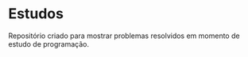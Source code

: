 # Estudos
Repositório criado para mostrar problemas resolvidos em momento de estudo de programação.
